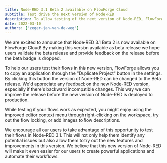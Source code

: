 ```yaml
---
title: Node-RED 3.1 Beta 2 available on FlowForge Cloud
subtitle: Test drive the next version of Node-RED
description: To allow testing of the next version of Node-RED, FlowForge Cloud made the 3.1-beta-2 release available.
date: 2022-03-10
authors: ["zeger-jan-van-de-weg"]
---
```


We are excited to announce that Node-RED 3.1 Beta 2 is now available on
FlowForge Cloud! By making this version available as beta release we hope users
validate the beta release and provide feedback on the release before the beta
badge is dropped.

<!--more-->

To help our users test their flows in this new version, FlowForge allows you to
copy an application through the "Duplicate Project" button in the settings. By
clicking this button the version of Node-RED can be changed to the Beta release.
We'd appreciate any feedback on the new Node-RED version, especially if there's
backward incompatible changes. This way we can improve the release before the
new version of Node-RED is deployed to production.

While testing if your flows work as expected, you might enjoy using the improved
editor context menu through right-clicking on the workspace, try out the flow
locking, or add images to flow descriptions.


We encourage all our users to take advantage of this opportunity to test their
flows in Node-RED 3.1. This will not only help them identify any potential
issues but also allow them to try out the new features and improvements in this
version. We believe that this new version of Node-RED will make it even easier
for our users to create powerful applications and automate their workflows.


